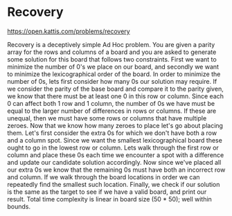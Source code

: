 # Recovery

https://open.kattis.com/problems/recovery

Recovery is a deceptively simple Ad Hoc problem. You are given a parity array for the rows and columns of a board and you are asked to generate some solution for this board that follows two constraints. First we want to minimize the number of 0's we place on our board, and secondly we want to minimize the lexicographical order of the board. In order to minimize the number of 0s, lets first consider how many 0s our solution may require. If we consider the parity of the base board and compare it to the parity given, we know that there must be at least one 0 in this row or column. Since each 0 can affect both 1 row and 1 column, the number of 0s we have must be equal to the larger number of differences in rows or columns. If these are unequal, then we must have some rows or columns that have multiple zeroes. Now that we know how many zeroes to place let's go about placing them. Let's first consider the extra 0s for which we don't have both a row and a column spot. Since we want the smallest lexicographical board these ought to go in the lowest row or column. Lets walk through the first row or column and place these 0s each time we encounter a spot with a difference and update our candidate solution accordingly. Now since we've placed all our extra 0s we know that the remaining 0s must have both an incorrect row and column. If we walk through the board locations in order we can repeatedly find the smallest such location. Finally, we check if our solution is the same as the target to see if we have a valid board, and print our result. Total time complexity is linear in board size (50 \* 50); well within bounds.
